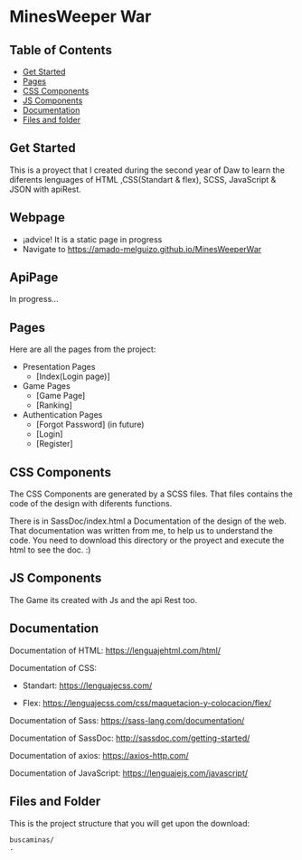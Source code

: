 # 
# MinesWeeper War

## Table of Contents

- [Get Started](#get-started)
- [Pages](#pages)
- [CSS Components](#css-components)
- [JS Components](#js-components)
- [Documentation](#documentation)
- [Files and folder](#files-and-folder)

## Get Started
This is a proyect that I created during the second year of Daw to learn the diferents lenguages of HTML ,CSS(Standart & flex), SCSS, JavaScript & JSON with apiRest.

## Webpage
  - ¡advice! 
  It is a static page in progress
  - Navigate to https://amado-melguizo.github.io/MinesWeeperWar

## ApiPage
  In progress...

## Pages
Here are all the pages from the project:  
- Presentation Pages
  - [Index(Login page)]
- Game Pages
  - [Game Page]
  - [Ranking]
- Authentication Pages
  - [Forgot Password] (in future)
  - [Login]
  - [Register]

## CSS Components
The CSS Components are generated by a SCSS files. That files contains the code of the design with diferents functions.

There is in SassDoc/index.html a Documentation of the design of the web. That documentation was written from me, to help us to understand the code.
You need to download this directory or the proyect and execute the html to see the doc. :)

## JS Components
The Game its created with Js and the api Rest too.

## Documentation
Documentation of HTML: https://lenguajehtml.com/html/

Documentation of CSS:
- Standart: https://lenguajecss.com/

- Flex: https://lenguajecss.com/css/maquetacion-y-colocacion/flex/

Documentation of Sass: https://sass-lang.com/documentation/

Documentation of SassDoc: http://sassdoc.com/getting-started/

Documentation of axios: https://axios-http.com/

Documentation of JavaScript: https://lenguajejs.com/javascript/


## Files and Folder
This is the project structure that you will get upon the download:

```
buscaminas/
.
```
